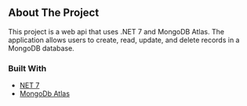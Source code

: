 <!-- ABOUT THE PROJECT -->
## About The Project

This project is a  web api that uses .NET 7 and MongoDB Atlas. The application allows users to create, read, update, and delete records in a MongoDB database.


### Built With

* [NET 7](https://learn.microsoft.com/en-us/dotnet/)
* [MongoDb Atlas](https://www.mongodb.com/atlas/database)
